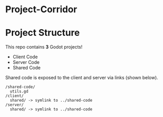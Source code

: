 # Project-Corridor

# Project Structure

This repo contains **3** Godot projects!
- Client Code
- Server Code
- Shared Code

Shared code is exposed to the client and server via links (shown below).

```
/shared-code/
  utils.gd
/client/
  shared/ -> symlink to ../shared-code
/server/
  shared/ -> symlink to ../shared-code
```
